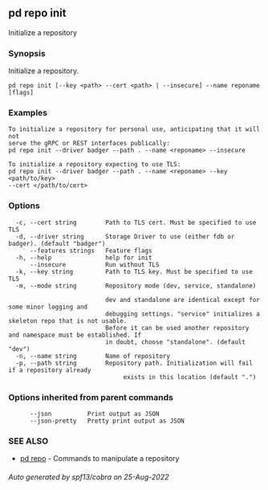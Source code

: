 ## pd repo init

Initialize a repository

### Synopsis

Initialize a repository.

```
pd repo init [--key <path> --cert <path> | --insecure] --name reponame [flags]
```

### Examples

```
To initialize a repository for personal use, anticipating that it will not
serve the gRPC or REST interfaces publically:
pd repo init --driver badger --path . --name <reponame> --insecure

To initialize a repository expecting to use TLS:
pd repo init --driver badger --path . --name <reponame> --key <path/to/key>
--cert </path/to/cert>
```

### Options

```
  -c, --cert string        Path to TLS cert. Must be specified to use TLS
  -d, --driver string      Storage Driver to use (either fdb or badger). (default "badger")
      --features strings   Feature flags
  -h, --help               help for init
      --insecure           Run without TLS
  -k, --key string         Path to TLS key. Must be specified to use TLS
  -m, --mode string        Repository mode (dev, service, standalone)
                           
                           dev and standalone are identical except for some minor logging and
                           debugging settings. "service" initializes a skeleton repo that is not usable.
                           Before it can be used another repository and namespace must be established. If
                           in doubt, choose "standalone". (default "dev")
  -n, --name string        Name of repository
  -p, --path string        Repository path. Initialization will fail if a repository already
                           		exists in this location (default ".")
```

### Options inherited from parent commands

```
      --json          Print output as JSON
      --json-pretty   Pretty print output as JSON
```

### SEE ALSO

* [pd repo](/docs/commands/pd_repo.html)	 - Commands to manipulate a repository

###### Auto generated by spf13/cobra on 25-Aug-2022
